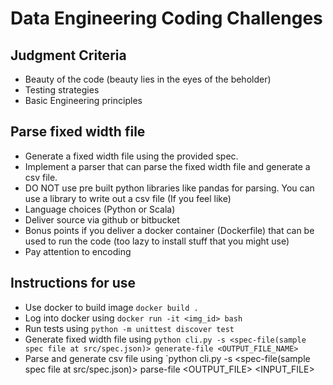 # Data Engineering Coding Challenges


## Judgment Criteria
- Beauty of the code (beauty lies in the eyes of the beholder)
- Testing strategies
- Basic Engineering principles

## Parse fixed width file
- Generate a fixed width file using the provided spec.
- Implement a parser that can parse the fixed width file and generate a csv file. 
- DO NOT use pre built python libraries like pandas for parsing. You can use a library to write out a csv file (If you feel like)
- Language choices (Python or Scala)
- Deliver source via github or bitbucket
- Bonus points if you deliver a docker container (Dockerfile) that can be used to run the code (too lazy to install stuff that you might use)
- Pay attention to encoding


## Instructions for use
- Use docker to build image `docker build .`
- Log into docker using `docker run -it <img_id> bash`
- Run tests using `python -m unittest discover test`
- Generate fixed width file using `python cli.py -s <spec-file(sample spec file at src/spec.json)> generate-file <OUTPUT_FILE_NAME>`
- Parse and generate csv file using `python cli.py -s <spec-file(sample spec file at src/spec.json)> parse-file <OUTPUT_FILE> <INPUT_FILE>
